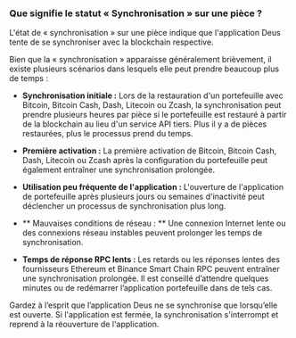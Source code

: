 ### Que signifie le statut « Synchronisation » sur une pièce ?

L'état de « synchronisation » sur une pièce indique que l'application Deus tente de se synchroniser avec la blockchain respective.

Bien que la « synchronisation » apparaisse généralement brièvement, il existe plusieurs scénarios dans lesquels elle peut prendre beaucoup plus de temps :

- **Synchronisation initiale :** Lors de la restauration d'un portefeuille avec Bitcoin, Bitcoin Cash, Dash, Litecoin ou Zcash, la synchronisation peut prendre plusieurs heures par pièce si le portefeuille est restauré à partir de la blockchain au lieu d'un service API tiers. Plus il y a de pièces restaurées, plus le processus prend du temps.

- **Première activation :** La première activation de Bitcoin, Bitcoin Cash, Dash, Litecoin ou Zcash après la configuration du portefeuille peut également entraîner une synchronisation prolongée.

- **Utilisation peu fréquente de l'application :** L'ouverture de l'application de portefeuille après plusieurs jours ou semaines d'inactivité peut déclencher un processus de synchronisation plus long.

- ** Mauvaises conditions de réseau : ** Une connexion Internet lente ou des connexions réseau instables peuvent prolonger les temps de synchronisation.

- **Temps de réponse RPC lents :** Les retards ou les réponses lentes des fournisseurs Ethereum et Binance Smart Chain RPC peuvent entraîner une synchronisation prolongée. Il est conseillé d’attendre quelques minutes ou de redémarrer l’application portefeuille dans de tels cas.

Gardez à l’esprit que l’application Deus ne se synchronise que lorsqu’elle est ouverte. Si l'application est fermée, la synchronisation s'interrompt et reprend à la réouverture de l'application.